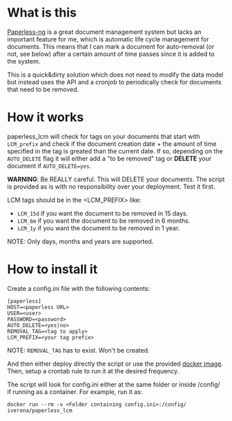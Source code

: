 # What is this

[Paperless-ng](https://github.com/jonaswinkler/paperless-ng) is a great document management system but lacks an important feature for me, which is automatic life cycle management for documents. This means that I can mark a document for auto-removal (or not, see below) after a certain amount of time passes since it is added to the system. 

This is a quick&dirty solution which does not need to modify the data model but instead uses the API and a cronjob to periodically check for documents that need to be removed. 

# How it works

paperless_lcm will check for tags on your documents that start with `LCM_prefix` and check if the document creation date + the amount of time specified in the tag is greated than the current date. If so, depending on the `AUTO_DELETE` flag it will either add a "to be removed" tag or **DELETE** your document if `AUTO_DELETE=yes`. 

**WARNING**: Be REALLY careful. This will DELETE your documents. The script is provided as is with no responsibility over your deployment. Test it first. 

LCM tags should be in the <LCM_PREFIX><value><units> like:
  * `LCM_15d` if you want the document to be removed in 15 days. 
  * `LCM_6m` if you want the document to be removed in 6 months. 
  * `LCM_1y` if you want the document to be removed in 1 year. 
  
 NOTE: Only days, months and years are supported. 

# How to install it

Create a config.ini file with the following contents:

```
[paperless]
HOST=<paperless URL>
USER=<user>
PASSWORD=<password>
AUTO_DELETE=<yes|no>
REMOVAL_TAG=<tag to apply>
LCM_PREFIX=<your tag prefix>
```
NOTE: `REMOVAL_TAG` has to exist. Won't be created.  
 
And then either deploy directly the script or use the provided [docker image](https://hub.docker.com/repository/docker/iverona/paperless_lcm). Then, setup a crontab rule to run it at the desired frequency. 
  
The script will look for config.ini either at the same folder or inside /config/ if running as a container. For example, run it as:

```
docker run --rm -v <Folder containing config.ini>:/config/ iverona/paperless_lcm
```
